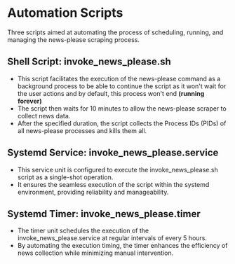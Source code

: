 # Automation Scripts

Three scripts aimed at automating the process of scheduling, running, and managing the news-please scraping process.

## Shell Script: invoke_news_please.sh

+ This script facilitates the execution of the news-please command as a background process to be able to continue the script as it won't wait for the user actions and by default, this process won't end **(running forever)** 
+ The script then waits for 10 minutes to allow the news-please scraper to collect news data.
+ After the specified duration, the script collects the Process IDs (PIDs) of all news-please processes and kills them all.

## Systemd Service: invoke_news_please.service

+ This service unit is configured to execute the invoke_news_please.sh script as a single-shot operation.
+ It ensures the seamless execution of the script within the systemd environment, providing reliability and manageability.

## Systemd Timer: invoke_news_please.timer

+ The timer unit schedules the execution of the invoke_news_please.service at regular intervals of every 5 hours.
+ By automating the execution timing, the timer enhances the efficiency of news collection while minimizing manual intervention.
